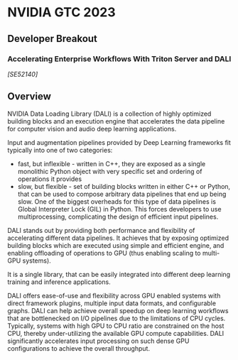 # NVIDIA GTC 2023

## Developer Breakout

### Accelerating Enterprise Workflows With Triton Server and DALI

_[SE52140]_

## Overview

NVIDIA Data Loading Library (DALI) is a collection of highly optimized building blocks and an execution engine that accelerates the data pipeline for computer vision and audio deep learning applications.

Input and augmentation pipelines provided by Deep Learning frameworks fit typically into one of two categories:

- fast, but inflexible - written in C++, they are exposed as a single monolithic Python object with very specific set and ordering of operations it provides
- slow, but flexible - set of building blocks written in either C++ or Python, that can be used to compose arbitrary data pipelines that end up being slow. One of the biggest overheads for this type of data pipelines is Global Interpreter Lock (GIL) in Python. This forces developers to use multiprocessing, complicating the design of efficient input pipelines.

DALI stands out by providing both performance and flexibility of accelerating different data pipelines. It achieves that by exposing optimized building blocks which are executed using simple and efficient engine, and enabling offloading of operations to GPU (thus enabling scaling to multi-GPU systems).

It is a single library, that can be easily integrated into different deep learning training and inference applications.

DALI offers ease-of-use and flexibility across GPU enabled systems with direct framework plugins, multiple input data formats, and configurable graphs. DALI can help achieve overall speedup on deep learning workflows that are bottlenecked on I/O pipelines due to the limitations of CPU cycles. Typically, systems with high GPU to CPU ratio are constrained on the host CPU, thereby under-utilizing the available GPU compute capabilities. DALI significantly accelerates input processing on such dense GPU configurations to achieve the overall throughput.
